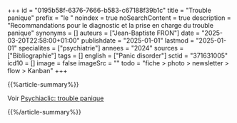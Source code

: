 +++
id = "0195b58f-6376-7666-b583-c67188f39b1c"
title = "Trouble panique"
prefix = "le "
noindex = true
noSearchContent = true
description = "Recommandations pour le diagnostic et la prise en charge du trouble panique"
synonyms = []
auteurs = ["Jean-Baptiste FRON"]
date = "2025-03-20T22:58:00+01:00"
publishdate = "2025-01-01"
lastmod = "2025-01-01"
specialites = ["psychiatrie"]
annees = "2024"
sources = ["Bibliographie"]
tags = []
english = ["Panic disorder"]
sctid = "371631005"
icd10 = []
image = false
imageSrc = ""
todo = "fiche > photo > newsletter > flow > Kanban"
+++

{{%article-summary%}}

Voir [Psychiaclic: trouble panique](https://www.psychiaclic.fr/troubles-psychiatriques/trouble-panique)

{{%/article-summary%}}
